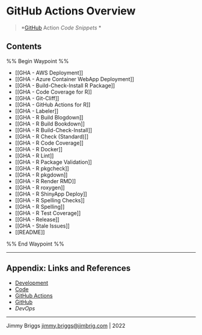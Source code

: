 # GitHub Actions Overview

<!-- optional markdown-notes-tree directory description starts here -->


 > 
 > \*[GitHub](../../../3-Resources/Tools/Developer%20Tools/Version%20Control/GitHub.md) Action *Code Snippets* *

<!-- optional markdown-notes-tree directory description ends here -->

## Contents

%% Begin Waypoint %%
- [[GHA - AWS Deployment]]
- [[GHA - Azure Container WebApp Deployment]]
- [[GHA - Build-Check-Install R Package]]
- [[GHA - Code Coverage for R]]
- [[GHA - Git-Cliff]]
- [[GHA - GitHub Actions for R]]
- [[GHA - Labeler]]
- [[GHA - R Build Blogdown]]
- [[GHA - R Build Bookdown]]
- [[GHA - R Build-Check-Install]]
- [[GHA - R Check (Standard)]]
- [[GHA - R Code Coverage]]
- [[GHA - R Docker]]
- [[GHA - R Lint]]
- [[GHA - R Package Validation]]
- [[GHA - R pkgcheck]]
- [[GHA - R pkgdown]]
- [[GHA - R Render RMD]]
- [[GHA - R roxygen]]
- [[GHA - R ShinyApp Deploy]]
- [[GHA - R Spelling Checks]]
- [[GHA - R Spelling]]
- [[GHA - R Test Coverage]]
- [[GHA - Release]]
- [[GHA - Stale Issues]]
- [[README]]

%% End Waypoint %%

---

## Appendix: Links and References

* [Development](../../MOCs/Development.md)
* [Code](../Code.md)
* [GitHub Actions](GitHub%20Actions.md)
* [GitHub](../../../3-Resources/Tools/Developer%20Tools/Version%20Control/GitHub.md)
* *DevOps*

---

Jimmy Briggs <jimmy.briggs@jimbrig.com> | 2022
